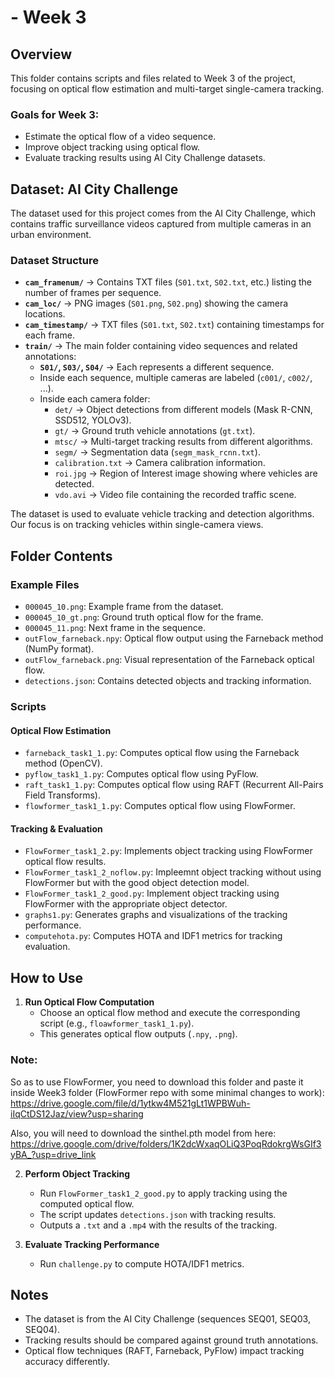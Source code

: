 # - Week 3

## Overview
This folder contains scripts and files related to Week 3 of the project, focusing on optical flow estimation and multi-target single-camera tracking.

### Goals for Week 3:
- Estimate the optical flow of a video sequence.
- Improve object tracking using optical flow.
- Evaluate tracking results using AI City Challenge datasets.

## Dataset: AI City Challenge
The dataset used for this project comes from the AI City Challenge, which contains traffic surveillance videos captured from multiple cameras in an urban environment.

### **Dataset Structure**
- **`cam_framenum/`** → Contains TXT files (`S01.txt`, `S02.txt`, etc.) listing the number of frames per sequence.
- **`cam_loc/`** → PNG images (`S01.png`, `S02.png`) showing the camera locations.
- **`cam_timestamp/`** → TXT files (`S01.txt`, `S02.txt`) containing timestamps for each frame.
- **`train/`** → The main folder containing video sequences and related annotations:
  - **`S01/`, `S03/`, `S04/`** → Each represents a different sequence.
  - Inside each sequence, multiple cameras are labeled (`c001/`, `c002/`, ...).
  - Inside each camera folder:
    - `det/` → Object detections from different models (Mask R-CNN, SSD512, YOLOv3).
    - `gt/` → Ground truth vehicle annotations (`gt.txt`).
    - `mtsc/` → Multi-target tracking results from different algorithms.
    - `segm/` → Segmentation data (`segm_mask_rcnn.txt`).
    - `calibration.txt` → Camera calibration information.
    - `roi.jpg` → Region of Interest image showing where vehicles are detected.
    - `vdo.avi` → Video file containing the recorded traffic scene.

The dataset is used to evaluate vehicle tracking and detection algorithms. Our focus is on tracking vehicles within single-camera views.

## Folder Contents

### **Example Files**
- `000045_10.png`: Example frame from the dataset.
- `000045_10_gt.png`: Ground truth optical flow for the frame.
- `000045_11.png`: Next frame in the sequence.
- `outFlow_farneback.npy`: Optical flow output using the Farneback method (NumPy format).
- `outFlow_farneback.png`: Visual representation of the Farneback optical flow.
- `detections.json`: Contains detected objects and tracking information.

### **Scripts**
#### **Optical Flow Estimation**
- `farneback_task1_1.py`: Computes optical flow using the Farneback method (OpenCV).
- `pyflow_task1_1.py`: Computes optical flow using PyFlow.
- `raft_task1_1.py`: Computes optical flow using RAFT (Recurrent All-Pairs Field Transforms).
- `flowformer_task1_1.py`: Computes optical flow using FlowFormer.

#### **Tracking & Evaluation**
- `FlowFormer_task1_2.py`: Implements object tracking using FlowFormer optical flow results.
- `FlowFormer_task1_2_noflow.py`: Impleemnt object tracking without using FlowFormer but with the good object detection model.
- `FlowFormer_task1_2_good.py`: Implement object tracking using FlowFormer with the appropriate object detector.
- `graphs1.py`: Generates graphs and visualizations of the tracking performance.
- `computehota.py`: Computes HOTA and IDF1 metrics for tracking evaluation.

## How to Use
1. **Run Optical Flow Computation**
   - Choose an optical flow method and execute the corresponding script (e.g., `floawformer_task1_1.py`).
   - This generates optical flow outputs (`.npy`, `.png`).

### Note:
So as to use FlowFormer, you need to download this folder and paste it inside Week3 folder (FlowFormer repo with some minimal changes to work):
https://drive.google.com/file/d/1ytkw4M521gLt1WPBWuh-iIqCtDS12Jaz/view?usp=sharing 

Also, you will need to download the sinthel.pth model from here:
https://drive.google.com/drive/folders/1K2dcWxaqOLiQ3PoqRdokrgWsGIf3yBA_?usp=drive_link 

2. **Perform Object Tracking**
   - Run `FlowFormer_task1_2_good.py` to apply tracking using the computed optical flow.
   - The script updates `detections.json` with tracking results.
   - Outputs a `.txt` and a `.mp4` with the results of the tracking.

3. **Evaluate Tracking Performance**
   - Run `challenge.py` to compute HOTA/IDF1 metrics.

## Notes
- The dataset is from the AI City Challenge (sequences SEQ01, SEQ03, SEQ04).
- Tracking results should be compared against ground truth annotations.
- Optical flow techniques (RAFT, Farneback, PyFlow) impact tracking accuracy differently.



